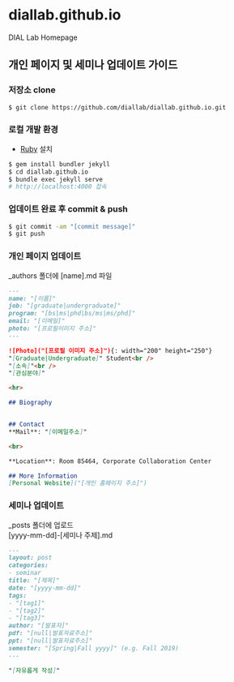 # diallab.github.io
DIAL Lab Homepage


## 개인 페이지 및 세미나 업데이트 가이드

### 저장소 clone

```bash
$ git clone https://github.com/diallab/diallab.github.io.git
```

### 로컬 개발 환경
* [Ruby](https://www.ruby-lang.org/ko/) 설치
```bash
$ gem install bundler jekyll
$ cd diallab.github.io
$ bundle exec jekyll serve
# http://localhost:4000 접속
```

### 업데이트 완료 후 commit & push

```bash
$ git commit -am "[commit message]"
$ git push
```

### 개인 페이지 업데이트

_authors 폴더에 [name].md 파일

```md
---
name: "[이름]"
job: "[graduate|undergraduate]"
program: "[bs|ms|phd|bs/ms|ms/phd]"
email: "[이메일]"
photo: "[프로필이미지 주소]"
---

![Photo]("[프로필 이미지 주소]"){: width="200" height="250"}
"[Graduate|Undergraduate]" Student<br />
"[소속]"<br />
"[관심분야]"

<hr>

## Biography


## Contact
**Mail**: "[이메일주소]"

<br>

**Location**: Room 85464, Corporate Collaboration Center

## More Information
[Personal Website]("[개인 홈페이지 주소]")

```

### 세미나 업데이트

_posts 폴더에 업로드 <br />
[yyyy-mm-dd]-[세미나 주제].md

```md
---
layout: post
categories:
- seminar
title: "[제목]"
date: "[yyyy-mm-dd]"
tags:
- "[tag1]"
- "[tag2]"
- "[tag3]"
author: "[발표자]"
pdf: "[null|발표자료주소]"
ppt: "[null|발표자료주소]"
semester: "[Spring|Fall yyyy]" (e.g. Fall 2019)
---

"[자유롭게 작성]"

```
